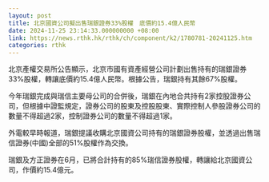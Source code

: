 ```yaml
---
layout: post
title: 北京國資公司擬出售瑞銀證券33%股權　底價約15.4億人民幣
date: 2024-11-25 23:14:33.000000000 +08:00
link: https://news.rthk.hk/rthk/ch/component/k2/1780781-20241125.htm
categories: rthk
---
```


北京產權交易所公告顯示，北京市國有資產經營公司計劃出售持有的瑞銀證券33%股權，轉讓底價約15.4億人民幣。根據公告，瑞銀持有其餘67%股權。

今年瑞銀完成與瑞信主要母公司的合併後，瑞銀在內地合共持有2家控股證券公司，但根據中證監規定，證券公司的股東及控股股東、實際控制人參股證券公司的數量不得超過2家，控制證券公司的數量不得超過1家。

外電較早時報道，瑞銀提議收購北京國資公司持有的瑞銀證券股權，並透過出售瑞信證券(中國)全部的51%股權作為交換。

瑞銀及方正證券在6月，已將合計持有的85%瑞信證券股權，轉讓給北京國資公司，作價約15.4億元。
